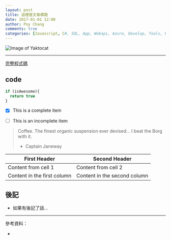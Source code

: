 ```yaml
---
layout: post
title: 這裡是文章標題
date: 2017-01-01 12:00
author: Poy Chang
comments: true
categories: [Javascript, C#, SQL, App, Webapi, Azure, Develop, Tools, Uncategorized]
---
```


![Image of Yaktocat](https://octodex.github.com/images/twenty-percent-cooler-octocat.png)

----------

[完整程式碼](#code)

## code

```javascript
if (isAwesome){
  return true
}
```

- [x] This is a complete item
- [ ] This is an incomplete item


> Coffee. The finest organic suspension ever devised... I beat the Borg with it.
> - Captain Janeway

First Header | Second Header
------------ | -------------
Content from cell 1 | Content from cell 2
Content in the first column | Content in the second column

## 後記

* 如果有後記了話...

----------

參考資料：

* []()